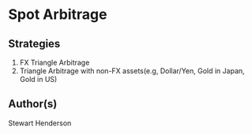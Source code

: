 # Spot Arbitrage

## Strategies

1. FX Triangle Arbitrage
2. Triangle Arbitrage with non-FX assets(e.g, Dollar/Yen, Gold in Japan, Gold in US)

## Author(s)

Stewart Henderson
